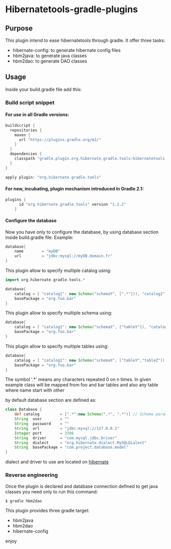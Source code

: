 # Hibernatetools-gradle-plugins

## Purpose

This plugin intend to ease hibernatetools through gradle. It offer three tasks:
- hibernate-config: to generate hibernate config files
- hbm2java: to generate java classes
- hbm2dao: to generate DAO classes

## Usage

Inside your build.gradle file add this:

### Build script snippet

#### For use in all Gradle versions:
```groovy
buildscript {
  repositories {
    maven {
      url "https://plugins.gradle.org/m2/"
    }
  }
  dependencies {
    classpath "gradle.plugin.org.hibernate.gradle.tools:hibernatetools-gradle-plugin:1.2.2"
  }
}

apply plugin: "org.hibernate.gradle.tools"
```

#### For new, incubating, plugin mechanism introduced in Gradle 2.1:
```groovy
plugins {
      id "org.hibernate.gradle.tools" version "1.2.2"
    }
```

#### Configure the database

Now you have only to configure the database, by using database section inside build.gradle file.
Example:

```groovy
database{
    name        = "myDB"
    url         = "jdbc:mysql://myDB.domain.fr"
}
```

This plugin allow to specify multiple catalog using:


```groovy
import org.hibernate.gradle.tools.*

database{
    catalog = [ "catalog1": new Schema("schemaY", [".*"])), "catalog2": new Schema("schemaX", [".*"]) ]
    basePackage = "org.foo.bar"
}
```

This plugin allow to specify multiple schema using:

```groovy
database{
    catalog = [ "catalog1": new Schema("schemaX", ["tableY"]), "catalog2": new Schema("schemaY", [".*"]) ]
    basePackage = "org.foo.bar"
}

```

This plugin allow to specify multiple tables using:

```groovy
database{
    catalog = [ "catalog1": new Schema("schemaX", ["tableY","tableZ"]), "catalog2": new Schema("schemaY", [".*"]) ]
    basePackage = "org.foo.bar"
}

```

The symbol '.*' means any characters repeated 0 on n times. In given example class will be mapped from foo and bar  tables and also any table where name start with other



by default database section are defined as:

```groovy
class Database {
    def catalog         = [".*":new Schema(".*", ".*")] // Schema parameter are: schema pattern name, table pattern name
    String  user        = ""
    String  password    = ""
    String  url         = "jdbc:mysql://127.0.0.1"
    Integer port        = 3306
    String  driver      = "com.mysql.jdbc.Driver"
    String  dialect     = "org.hibernate.dialect.MySQLDialect"
    String  basePackage = "com.project.database.model"
}
```


dialect and driver to use are located on [hibernate](http://www.tutorialspoint.com/hibernate/hibernate_configuration.htm])

### Reverse engineering

Once the plugin is declared and database connection defined to get java classes you need only to run this command:

```bash
$ gradle hbm2dao
```

This plugin provides three gradle target:
- hbm2java
- hbm2dao
- hibernate-config

enjoy
